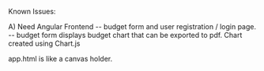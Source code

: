 Known Issues: 

A) Need Angular Frontend
    -- budget form and user registration / login page.
    -- budget form displays budget chart that can be exported to pdf. Chart created using Chart.js

app.html is like a canvas holder.